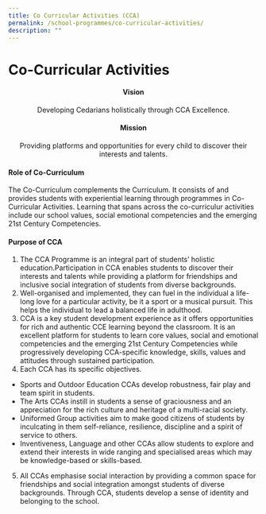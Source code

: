 ```yaml
---
title: Co Curricular Activities (CCA)
permalink: /school-programmes/co-curricular-activities/
description: ""
---
```

# **Co-Curricular Activities**

#### <p style="text-align: center;">Vision</p>

<p style="text-align: center;">Developing Cedarians holistically through CCA Excellence.</p>

#### <p style="text-align: center;">Mission</p>

<p style="text-align: center;">Providing platforms and opportunities for every child to discover their interests and talents.
</p>

#### Role of Co-Curriculum

The Co-Curriculum complements the Curriculum. It consists of and provides students with experiential learning through programmes in Co-Curricular Activities. Learning that spans across the co-curriculur activities include our school values, social emotional competencies and the emerging 21st Century Competencies.

#### Purpose of CCA

1. The CCA Programme is an integral part of students’ holistic 
		education.Participation in CCA enables students to discover their interests and talents while providing a platform for friendships and inclusive social integration of students from diverse backgrounds.
1. Well-organised and implemented, they can fuel in the individual a life-long love for a particular activity, be it a sport or a musical pursuit. This helps the individual to lead a balanced life in adulthood.
2. CCA is a key student development experience as it offers  opportunities for rich and authentic CCE learning beyond the classroom. It is an excellent platform for students to learn core values, social and emotional competencies and the emerging 21st Century Competencies while progressively developing CCA-specific knowledge, skills, values and attitudes through sustained participation.
3. Each CCA has its specific objectives. 
* Sports and Outdoor Education CCAs develop robustness, fair play and team spirit in students.
* The Arts CCAs instill in students a sense of graciousness and an appreciation for the rich culture and heritage of a multi-racial society. 
* Uniformed Group activities aim to make good citizens of students by inculcating in them self-reliance, resilience, discipline and a spirit of service to others.
* Inventiveness, Language and other CCAs allow students to explore and extend their interests in wide ranging and specialised areas which may be knowledge-based or skills-based. 

5. All CCAs emphasise social interaction by providing a common space for friendships and social integration amongst students of diverse backgrounds. Through CCA, students develop a sense of identity and belonging to the school.